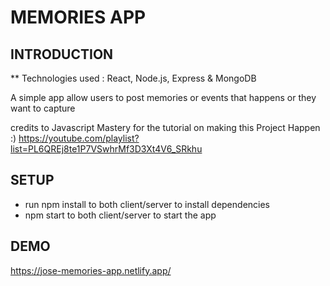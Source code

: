 # MEMORIES APP

## INTRODUCTION

\*\* Technologies used : React, Node.js, Express & MongoDB

A simple app allow users to post memories or events that happens or they want to capture

credits to Javascript Mastery for the tutorial on making this Project Happen :)
https://youtube.com/playlist?list=PL6QREj8te1P7VSwhrMf3D3Xt4V6_SRkhu

## SETUP

- run npm install to both client/server to install dependencies
- npm start to both client/server to start the app

## DEMO

https://jose-memories-app.netlify.app/
